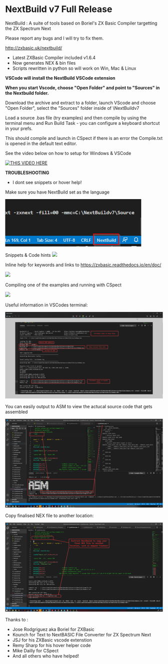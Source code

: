# NextBuild v7 Full Release 

NextBuild : A suite of tools based on Boriel's ZX Basic Compiler targetting the ZX Spectrum Next

Please report any bugs and I will try to fix them.

http://zxbasic.uk/nextbuild/

- Latest ZXBasic Compiler included v1.6.4
- Now generates NEX & bin files 
- Scripts rewritten in python so will work on Win, Mac & Linux

**VSCode will install the NextBuild VSCode extension**

****When you start Vscode, choose "Open Folder" and point to "Sources" in the Nextbuild folder.****

Download the archive and extract to a folder, launch VScode
and choose "Open Folder", select the "Sources" folder inside
of \NextBuildv7 

Load a source .bas file (try examples) and then compile by
using the terminal menu and Run Build Task - you can configure
a keyboard shortcut in your prefs. 

This should compile and launch in CSpect if there is an error 
the Compile.txt is opened in the default text editor. 

See the video below on how to setup for Windows & VSCode 

[![THIS VIDEO HERE](https://img.youtube.com/vi/kF_jfE7mAvg/0.jpg)](https://www.youtube.com/watch?v=kF_jfE7mAvg)

**TROUBLESHOOTING**

- I dont see snippets or hover help!

Make sure you have NextBuild set as the language 

<img src="https://raw.githubusercontent.com/em00k/src-gifs/main/help1.png">

Snippets & Code hints 
<img src="https://github.com/em00k/src-gifs/blob/main/demo.gif">

Inline help for keywords and links to https://zxbasic.readthedocs.io/en/doc/

<img src="https://github.com/em00k/src-gifs/blob/main/demo2.gif">

Compiling one of the examples and running with CSpect

<img src="https://github.com/em00k/src-gifs/blob/main/demo3.gif">

Useful information in VSCodes terminal: 

<img src="https://raw.githubusercontent.com/em00k/src-gifs/main/2021-01-30%2002_02_52-Snip%20%26%20Sketch.png">

You can easily output to ASM to view the actucal source code that gets assembled

<img src="https://raw.githubusercontent.com/em00k/src-gifs/main/2021-01-30%2002_11_47-Greenshot.png">

Copy finalised NEX file to another location: 

<img src="https://raw.githubusercontent.com/em00k/src-gifs/main/2021-01-30%2002_47_45-Greenshot.png">

Thanks to :

- Jose Rodgriguez aka Boriel for ZXBasic
- Kounch for Text to NextBASIC File Converter for ZX Spectrum Next
- JSJ for his ZXBasic vscode extenstion
- Remy Sharp for his hover helper code
- Mike Dailly for CSpect
- And all others who have helped!
